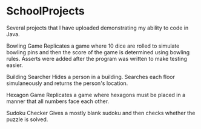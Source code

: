 # SchoolProjects
Several projects that I have uploaded demonstrating my ability to code in Java.


Bowling Game
  Replicates a game where 10 dice are rolled to simulate bowling pins and then the score of the game is determined using bowling rules. Asserts were added after the program was written to make testing easier.
  
Building Searcher
  Hides a person in a building. Searches each floor simulaneously and returns the person's location. 

Hexagon Game
  Replicates a game where hexagons must be placed in a manner that all numbers face each other.
  
Sudoku Checker
  Gives a mostly blank sudoku and then checks whether the puzzle is solved. 
